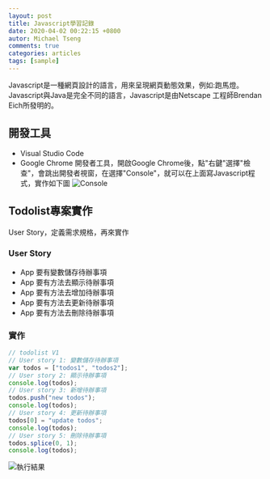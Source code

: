 ```yaml
---
layout: post
title: Javascript學習記錄
date: 2020-04-02 00:22:15 +0800
autor: Michael Tseng
comments: true
categories: articles
tags: [sample]
---
```


Javascript是一種網頁設計的語言，用來呈現網頁動態效果，例如:跑馬燈。Javascript與Java是完全不同的語言，Javascript是由Netscape 工程師Brendan Eich所發明的。

## 開發工具
* Visual Studio Code
* Google Chrome 開發者工具，開啟Google Chrome後，點"右鍵"選擇"檢查"，會跳出開發者視窗，在選擇"Console"，就可以在上面寫Javascript程式，實作如下圖
![Console](https://i.imgur.com/LHARnDp.png)

## Todolist專案實作
User Story，定義需求規格，再來實作
### User Story
* App 要有變數儲存待辦事項
* App 要有方法去顯示待辦事項
* App 要有方法去增加待辦事項
* App 要有方法去更新待辦事項
* App 要有方法去刪除待辦事項

### 實作
```javascript
// todolist V1
// User story 1: 變數儲存待辦事項
var todos = ["todos1", "todos2"];
// User story 2: 顯示待辦事項
console.log(todos);
// User story 3: 新增待辦事項
todos.push("new todos");
console.log(todos);
// User story 4: 更新待辦事項
todos[0] = "update todos";
console.log(todos);
// User story 5: 刪除待辦事項
todos.splice(0, 1);
console.log(todos);
```
![執行結果](https://i.imgur.com/NRN1b9B.png)